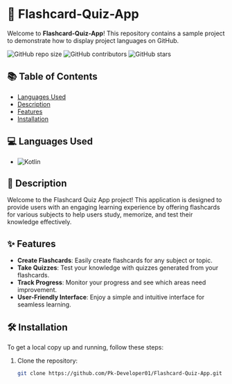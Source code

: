 # 🌟 Flashcard-Quiz-App

Welcome to **Flashcard-Quiz-App**! This repository contains a sample project to demonstrate how to display project languages on GitHub.

![GitHub repo size](https://img.shields.io/github/repo-size/Pk-Developer01/Flashcard-Quiz-App)
![GitHub contributors](https://img.shields.io/github/contributors/Pk-Developer01/Flashcard-Quiz-App)
![GitHub stars](https://img.shields.io/github/stars/Pk-Developer01/Flashcard-Quiz-App?style=social)

## 📚 Table of Contents

- [Languages Used](#-languages-used)
- [Description](#-description)
- [Features](#-features)
- [Installation](#-installation)

## 💻 Languages Used

- ![Kotlin](https://img.shields.io/badge/Kotlin-1.x-blue.svg)

## 📖 Description

Welcome to the Flashcard Quiz App project! This application is designed to provide users with an engaging learning experience by offering flashcards for various subjects to help users study, memorize, and test their knowledge effectively.

## ✨ Features

- **Create Flashcards**: Easily create flashcards for any subject or topic.
- **Take Quizzes**: Test your knowledge with quizzes generated from your flashcards.
- **Track Progress**: Monitor your progress and see which areas need improvement.
- **User-Friendly Interface**: Enjoy a simple and intuitive interface for seamless learning.

## 🛠 Installation

To get a local copy up and running, follow these steps:

1. Clone the repository:
   ```sh
   git clone https://github.com/Pk-Developer01/Flashcard-Quiz-App.git
